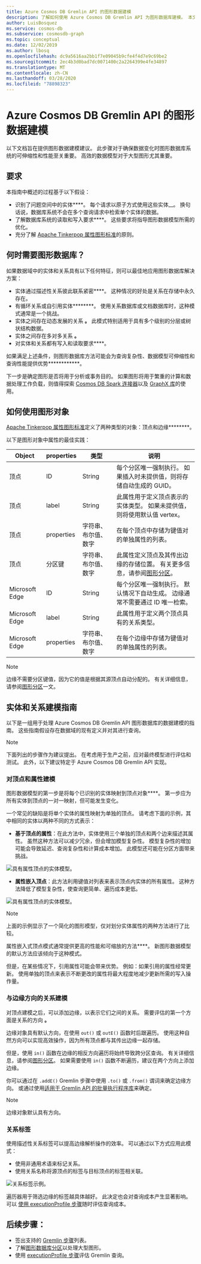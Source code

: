 ```yaml
---
title: Azure Cosmos DB Gremlin API 的图形数据建模
description: 了解如何使用 Azure Cosmos DB Gremlin API 为图形数据库建模。 本文介绍何时使用图形数据库和最佳做法为实体和关系建模。
author: LuisBosquez
ms.service: cosmos-db
ms.subservice: cosmosdb-graph
ms.topic: conceptual
ms.date: 12/02/2019
ms.author: lbosq
ms.openlocfilehash: dc9a5616aa2bb1f7e09045b9cfe4f4d7e9c69be2
ms.sourcegitcommit: 2ec4b3d0bad7dc0071400c2a2264399e4fe34897
ms.translationtype: MT
ms.contentlocale: zh-CN
ms.lasthandoff: 03/28/2020
ms.locfileid: "78898323"
---
```

# <a name="graph-data-modeling-for-azure-cosmos-db-gremlin-api"></a>Azure Cosmos DB Gremlin API 的图形数据建模

以下文档旨在提供图形数据建模建议。 此步骤对于确保数据变化时图形数据库系统的可伸缩性和性能至关重要。 高效的数据模型对于大型图形尤其重要。

## <a name="requirements"></a>要求

本指南中概述的过程基于以下假设：
 * 识别了问题空间中的实体****。 每个请求以原子方式使用这些实体__。 换句话说，数据库系统不会在多个查询请求中检索单个实体的数据。
 * 了解数据库系统的读取和写入要求****。 这些要求将指导图形数据模型所需的优化。
 * 充分了解 [Apache Tinkerpop 属性图形标准](https://tinkerpop.apache.org/docs/current/reference/#graph-computing)的原则。

## <a name="when-do-i-need-a-graph-database"></a>何时需要图形数据库？

如果数据域中的实体和关系具有以下任何特征，则可以最佳地应用图形数据库解决方案： 

* 实体通过描述性关系彼此联系紧密****。 这种情况的好处是关系在存储中永久存在。
* 有循环关系或自引用实体********。 使用关系数据库或文档数据库时，这种模式通常是一个挑战。
* 实体之间存在动态发展的关系 **。** 此模式特别适用于具有多个级别的分层或树状结构数据。
* 实体之间存在多对多关系 **。**
* 对实体和关系都有写入和读取要求****。 

如果满足上述条件，则图形数据库方法可能会为查询复杂性、数据模型可伸缩性和查询性能提供优势************。

下一步是确定图形是否将用于分析或事务目的。 如果图形将用于繁重的计算和数据处理工作负载，则值得探索 [Cosmos DB Spark 连接器](https://docs.microsoft.com/azure/cosmos-db/spark-connector)以及 [GraphX 库](https://spark.apache.org/graphx/)的使用。 

## <a name="how-to-use-graph-objects"></a>如何使用图形对象

[Apache Tinkerpop 属性图形标准](https://tinkerpop.apache.org/docs/current/reference/#graph-computing)定义了两种类型的对象：顶点和边缘********。 

以下是图形对象中属性的最佳实践：

| Object | properties | 类型 | 说明 |
| --- | --- | --- |  --- |
| 顶点 | ID | String | 每个分区唯一强制执行。 如果插入时未提供值，则将存储自动生成的 GUID。 |
| 顶点 | label | String | 此属性用于定义顶点表示的实体类型。 如果未提供值，则将使用默认值 vertex。 |
| 顶点 | properties | 字符串、布尔值、数字 | 在每个顶点中存储为键值对的单独属性的列表。 |
| 顶点 | 分区键 | 字符串、布尔值、数字 | 此属性定义顶点及其传出边缘的存储位置。 有关更多信息，请参阅[图形分区](graph-partitioning.md)。 |
| Microsoft Edge | ID | String | 每个分区唯一强制执行。 默认情况下自动生成。 边缘通常不需要通过 ID 唯一检索。 |
| Microsoft Edge | label | String | 此属性用于定义两个顶点具有的关系类型。 |
| Microsoft Edge | properties | 字符串、布尔值、数字 | 在每个边缘中存储为键值对的单独属性的列表。 |

> [!NOTE]
> 边缘不需要分区键值，因为它的值是根据其源顶点自动分配的。 有关详细信息，请参阅[图形分区](graph-partitioning.md)一文。

## <a name="entity-and-relationship-modeling-guidelines"></a>实体和关系建模指南

以下是一组用于处理 Azure Cosmos DB Gremlin API 图形数据库的数据建模的指南。 这些指南假设存在数据域的现有定义并对其进行查询。

> [!NOTE]
> 下面列出的步骤作为建议提出。 在考虑用于生产之前，应对最终模型进行评估和测试。 此外，以下建议特定于 Azure Cosmos DB Gremlin API 实现。 

### <a name="modeling-vertices-and-properties"></a>对顶点和属性建模 

图形数据模型的第一步是将每个已识别的实体映射到顶点对象****。 第一步应为所有实体到顶点的一对一映射，但可能发生变化。

一个常见的缺陷是将单个实体的属性映射为单独的顶点。 请考虑下面的示例，其中相同的实体以两种不同的方式表示：

* **基于顶点的属性**：在此方法中，实体使用三个单独的顶点和两个边来描述其属性。 虽然这种方法可以减少冗余，但会增加模型复杂性。 模型复杂性的增加可能会导致延迟、查询复杂性和计算成本增加。 此模型还可能在分区方面带来挑战。

![具有属性顶点的实体模型。](./media/graph-modeling/graph-modeling-1.png)

* **属性嵌入顶点**：此方法利用键值对列表来表示顶点内实体的所有属性。 这种方法降低了模型复杂性，使查询更简单、遍历成本更低。

![具有属性顶点的实体模型。](./media/graph-modeling/graph-modeling-2.png)

> [!NOTE]
> 上面的示例显示了一个简化的图形模型，仅对划分实体属性的两种方法进行了比较。

属性嵌入式顶点模式通常提供更高的性能和可缩放的方法****。 新图形数据模型的默认方法应该倾向于这种模式。

但是，在某些情况下，引用属性可能会带来优势。 例如：如果引用的属性经常更新。 使用单独的顶点来表示不断更改的属性将最大程度地减少更新所需的写入操作量。

### <a name="relationship-modeling-with-edge-directions"></a>与边缘方向的关系建模

对顶点建模之后，可以添加边缘，以表示它们之间的关系。 需要评估的第一个方面是关系的方向 **。** 

边缘对象具有默认方向，在使用 `out()` 或 `outE()` 函数时后跟遍历。 使用这种自然方向可以实现高效操作，因为所有顶点都与其传出边缘一起存储。 

但是，使用 `in()` 函数在边缘的相反方向遍历将始终导致跨分区查询。 有关详细信息，请参阅[图形分区](graph-partitioning.md)。 如果需要使用 `in()` 函数不断遍历，建议在两个方向上添加边缘。

你可以通过在 `.addE()` Gremlin 步骤中使用 `.to()` 或 `.from()` 谓词来确定边缘方向。 或通过使用[适用于 Gremlin API 的批量执行程序库](bulk-executor-graph-dotnet.md)来确定。

> [!NOTE]
> 边缘对象默认具有方向。

### <a name="relationship-labeling"></a>关系标签

使用描述性关系标签可以提高边缘解析操作的效率。 可以通过以下方式应用此模式：
* 使用非通用术语来标记关系。
* 使用关系名称将源顶点的标签与目标顶点的标签相关联。

![关系标签示例。](./media/graph-modeling/graph-modeling-3.png)

遍历器用于筛选边缘的标签越具体越好。 此决定也会对查询成本产生显著影响。 可以 [使用 executionProfile 步骤](graph-execution-profile.md)随时评估查询成本。


## <a name="next-steps"></a>后续步骤： 
* 签出支持的 [Gremlin 步骤](gremlin-support.md)列表。
* 了解[图形数据库分区](graph-partitioning.md)以处理大型图形。
* 使用 [executionProfile 步骤](graph-execution-profile.md)评估 Gremlin 查询。
